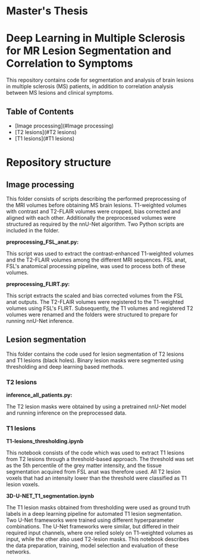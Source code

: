 # Master's Thesis
# Deep Learning in Multiple Sclerosis for MR Lesion Segmentation and Correlation to Symptoms

This repository contains code for segmentation and analysis of brain lesions in multiple sclerosis (MS) patients, in addition to correlation analysis between MS lesions and clinical symptoms.

## Table of Contents

- [Image processing](#Image processing)
- [T2 lesions](#T2 lesions)
- [T1 lesions](#T1 lesions)

# Repository structure

## Image processing

This folder consists of scripts describing the performed preprocessing of the MRI volumes before obtaining MS brain lesions. T1-weighted volumes with contrast and T2-FLAIR volumes were cropped, bias corrected and aligned with each other. Additionally the preprocessed volumes were structured as required by the nnU-Net algorithm. Two Python scripts are included in the folder.

**preprocessing_FSL_anat.py:** 

This script was used to extract the contrast-enhanced T1-weighted volumes and the T2-FLAIR volumes among the different MRI sequences. FSL anat, FSL's anatomical processing pipeline, was used to process both of these volumes. 

**preprocessing_FLIRT.py:**

This script extracts the scaled and bias corrected volumes from the FSL anat outputs. The T2-FLAIR volumes were registered to the T1-weighted volumes using FSL's FLIRT. Subsequently, the T1 volumes and registered T2 volumes were renamed and the folders were structured to prepare for running nnU-Net inference.

## Lesion segmentation

This folder contains the code used for lesion segmentation of T2 lesions and T1 lesions (black holes). Binary lesion masks were segmented using thresholding and deep learning based methods. 

### T2 lesions

**inference_all_patients.py:**

The T2 lesion masks were obtained by using a pretrained nnU-Net model and running inference on the preprocessed data. 

### T1 lesions

**T1-lesions_thresholding.ipynb**

This notebook consists of the code which was used to extract T1 lesions from T2 lesions through a threshold-based approach. The threshold was set as the 5th percentile of the grey matter intensity, and the tissue segmentation acquired from FSL anat was therefore used. All T2 lesion voxels that had an intensity lower than the threshold were classified as T1 lesion voxels. 

**3D-U-NET_T1_segmentation.ipynb**

The T1 lesion masks obtained from thresholding were used as ground truth labels in a deep learning pipeline for automated T1 lesion segmentation. Two U-Net frameworks were trained using different hyperparameter combinations. The U-Net frameworks were similar, but differed in their required input channels, where one relied solely on T1-weighted volumes as input, while the other also used T2-lesion masks. This notebook describes the data preparation, training, model selection and evaluation of these networks.
